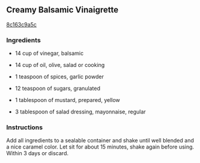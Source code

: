 ## Creamy Balsamic Vinaigrette

[8c163c9a5c](http://www.food.com/recipe/creamy-balsamic-vinaigrette-344807)

### Ingredients

 - 14 cup of vinegar, balsamic

 - 14 cup of oil, olive, salad or cooking

 - 1 teaspoon of spices, garlic powder

 - 12 teaspoon of sugars, granulated

 - 1 tablespoon of mustard, prepared, yellow

 - 3 tablespoon of salad dressing, mayonnaise, regular

### Instructions

Add all ingredients to a sealable container and shake until well blended and a nice caramel color. Let sit for about 15 minutes, shake again before using. Within 3 days or discard.